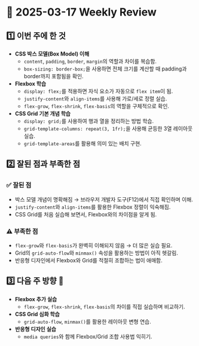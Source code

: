# 📝 2025-03-17 Weekly Review

## 1️⃣ 이번 주에 한 것

- **CSS 박스 모델(Box Model) 이해**
  - `content`, `padding`, `border`, `margin`의 역할과 차이를 복습함.
  - `box-sizing: border-box;`을 사용하면 전체 크기를 계산할 때 padding과 border까지 포함됨을 확인.
- **Flexbox 학습**
  - `display: flex;`를 적용하면 자식 요소가 자동으로 `flex item`이 됨.
  - `justify-content`와 `align-items`를 사용해 가로/세로 정렬 실습.
  - `flex-grow`, `flex-shrink`, `flex-basis`의 역할을 구체적으로 확인.
- **CSS Grid 기본 개념 학습**
  - `display: grid;`를 사용하여 행과 열을 정리하는 방법 학습.
  - `grid-template-columns: repeat(3, 1fr);`을 사용해 균등한 3열 레이아웃 실습.
  - `grid-template-areas`를 활용해 의미 있는 배치 구현.

## 2️⃣ 잘된 점과 부족한 점

### ✅ 잘된 점

- 박스 모델 개념이 명확해짐 → 브라우저 개발자 도구(F12)에서 직접 확인하며 이해.
- `justify-content`와 `align-items`를 활용한 Flexbox 정렬이 익숙해짐.
- CSS Grid를 처음 실습해 보면서, Flexbox와의 차이점을 알게 됨.

### ⚠️ 부족한 점

- `flex-grow`와 `flex-basis`가 완벽히 이해되지 않음 → 더 많은 실습 필요.
- Grid의 `grid-auto-flow`와 `minmax()` 속성을 활용하는 방법이 아직 헷갈림.
- 반응형 디자인에서 Flexbox와 Grid를 적절히 조합하는 법이 애매함.

## 3️⃣ 다음 주 방향 🎯

- **Flexbox 추가 실습**
  - `flex-grow`, `flex-shrink`, `flex-basis`의 차이를 직접 실습하며 비교하기.
- **CSS Grid 심화 학습**
  - `grid-auto-flow`, `minmax()`를 활용한 레이아웃 변형 연습.
- **반응형 디자인 실습**
  - `media queries`와 함께 Flexbox/Grid 조합 사용법 익히기.
